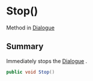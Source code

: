 # Stop()

Method in [Dialogue](./)

## Summary

Immediately stops the [Dialogue](./) .

```csharp
public void Stop()
```
